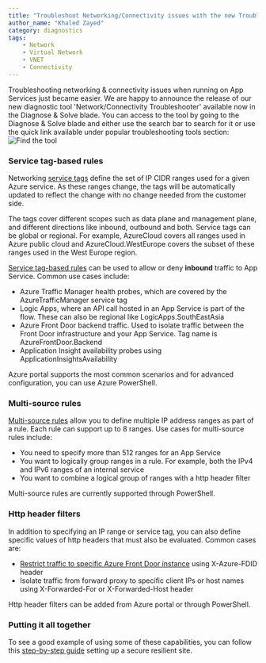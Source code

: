 ```yaml
---
title: "Troubleshoot Networking/Connectivity issues with the new Troubleshooter"
author_name: "Khaled Zayed"
category: diagnostics
tags:                                                           
    - Network
    - Virtual Network
    - VNET
    - Connectivity
---
```


Troubleshooting networking & connectivity issues when running on App Services just became easier. We are happy to announce the release of our new diagnostic tool 'Network/Connectivity Troubleshooter' available now in the Diagnose & Solve blade. You can access to the tool by going to the Diagnose & Solve blade and either use the search bar to search for it or use the quick link available under popular troubleshooting tools section:
![Find the tool]({{site.baseurl}}/media/2021/04/NT-homepage.png)

### Service tag-based rules

Networking [service tags](https://docs.microsoft.com/azure/virtual-network/service-tags-overview) define the set of IP CIDR ranges used for a given Azure service. As these ranges change, the tags will be automatically updated to reflect the change with no change needed from the customer side.

The tags cover different scopes such as data plane and management plane, and different directions like inbound, outbound and both. Service tags can be global or regional. For example, AzureCloud covers all ranges used in Azure public cloud and AzureCloud.WestEurope covers the subset of these ranges used in the West Europe region.

[Service tag-based rules](https://docs.microsoft.com/azure/app-service/app-service-ip-restrictions#set-a-service-tag-based-rule) can be used to allow or deny **inbound** traffic to App Service. Common use cases include:

* Azure Traffic Manager health probes, which are covered by the AzureTrafficManager service tag
* Logic Apps, where an API call hosted in an App Service is part of the flow. These can also be regional like LogicApps.SouthEastAsia
* Azure Front Door backend traffic. Used to isolate traffic between the Front Door infrastructure and your App Service. Tag name is AzureFrontDoor.Backend
* Application Insight availability probes using ApplicationInsightsAvailability

Azure portal supports the most common scenarios and for advanced configuration, you can use Azure PowerShell.

### Multi-source rules

[Multi-source rules](https://docs.microsoft.com/azure/app-service/app-service-ip-restrictions#multi-source-rules) allow you to define multiple IP address ranges as part of a rule. Each rule can support up to 8 ranges. Use cases for multi-source rules include:

* You need to specify more than 512 ranges for an App Service
* You want to logically group ranges in a rule. For example, both the IPv4 and IPv6 ranges of an internal service
* You want to combine a logical group of ranges with a http header filter

Multi-source rules are currently supported through PowerShell.

### Http header filters

In addition to specifying an IP range or service tag, you can also define specific values of http headers that must also be evaluated. Common cases are:

* [Restrict traffic to specific Azure Front Door instance](https://docs.microsoft.com/azure/app-service/app-service-ip-restrictions#restrict-access-to-a-specific-azure-front-door-instance) using X-Azure-FDID header
* Isolate traffic from forward proxy to specific client IPs or host names using X-Forwarded-For or X-Forwarded-Host header

Http header filters can be added from Azure portal or through PowerShell.

### Putting it all together

To see a good example of using some of these capabilities, you can follow this [step-by-step guide](https://azure.github.io/AppService/2021/03/26/Secure-resilient-site-with-custom-domain) setting up a secure resilient site.
